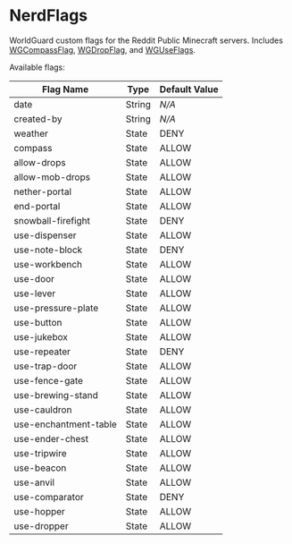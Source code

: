 NerdFlags
=========
WorldGuard custom flags for the Reddit Public Minecraft servers. Includes [WGCompassFlag](https://github.com/Dumbo52/WGCompassFlag/), [WGDropFlag](https://github.com/Dumbo52/WGDropFlag/), and [WGUseFlags](https://github.com/Dumbo52/WGUseFlags/).

Available flags:

| Flag Name             | Type   | Default Value |
|-----------------------|--------|---------------|
| date                  | String | *N/A*         |
| created-by            | String | *N/A*         |
| weather               | State  | DENY          |
| compass               | State  | ALLOW         |
| allow-drops           | State  | ALLOW         |
| allow-mob-drops       | State  | ALLOW         |
| nether-portal         | State  | ALLOW         |
| end-portal            | State  | ALLOW         |
| snowball-firefight    | State  | DENY          |
| use-dispenser         | State  | ALLOW         |
| use-note-block        | State  | DENY          |
| use-workbench         | State  | ALLOW         |
| use-door              | State  | ALLOW         |
| use-lever             | State  | ALLOW         |
| use-pressure-plate    | State  | ALLOW         |
| use-button            | State  | ALLOW         |
| use-jukebox           | State  | ALLOW         |
| use-repeater          | State  | DENY          |
| use-trap-door         | State  | ALLOW         |
| use-fence-gate        | State  | ALLOW         |
| use-brewing-stand     | State  | ALLOW         |
| use-cauldron          | State  | ALLOW         |
| use-enchantment-table | State  | ALLOW         |
| use-ender-chest       | State  | ALLOW         |
| use-tripwire          | State  | ALLOW         |
| use-beacon            | State  | ALLOW         |
| use-anvil             | State  | ALLOW         |
| use-comparator        | State  | DENY          |
| use-hopper            | State  | ALLOW         |
| use-dropper           | State  | ALLOW         |
